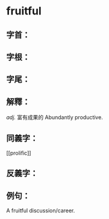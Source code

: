 # fruitful


## 字首：

## 字根：

## 字尾：


## 解釋：
*adj.*
富有成果的
Abundantly productive.

## 同義字：
[[prolific]]

## 反義字：

## 例句：
A fruitful discussion/career.